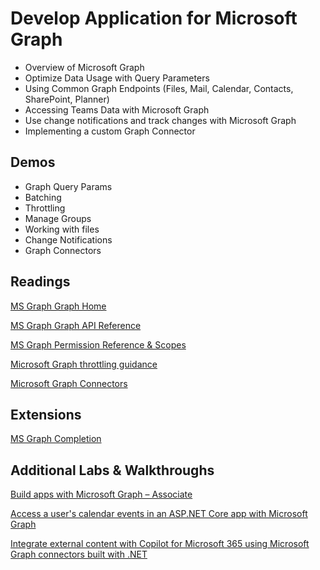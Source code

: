# Develop Application for Microsoft Graph

- Overview of Microsoft Graph
- Optimize Data Usage with Query Parameters
- Using Common Graph Endpoints (Files, Mail, Calendar, Contacts, SharePoint, Planner)
- Accessing Teams Data with Microsoft Graph
- Use change notifications and track changes with Microsoft Graph
- Implementing a custom Graph Connector

## Demos

-   Graph Query Params
-   Batching
-   Throttling
-   Manage Groups
-   Working with files
-   Change Notifications
-   Graph Connectors

## Readings

[MS Graph Graph Home](https://developer.microsoft.com/en-us/graph)

[MS Graph Graph API Reference](https://developer.microsoft.com/en-us/graph/docs/concepts/overview)

[MS Graph Permission Reference & Scopes](https://docs.microsoft.com/en-us/graph/permissions-reference)

[Microsoft Graph throttling guidance](https://docs.microsoft.com/en-us/graph/throttling)

[Microsoft Graph Connectors](https://learn.microsoft.com/en-us/graph/connecting-external-content-connectors-overview)

## Extensions

[MS Graph Completion](https://marketplace.visualstudio.com/items?itemName=eliostruyf.vscode-msgraph-autocomplete)

## Additional Labs & Walkthroughs

[Build apps with Microsoft Graph – Associate](https://docs.microsoft.com/en-us/learn/paths/m365-msgraph-associate/)

[Access a user's calendar events in an ASP.NET Core app with Microsoft Graph](https://docs.microsoft.com/en-us/learn/modules/msgraph-dotnet-core-access-user-events/)

[Integrate external content with Copilot for Microsoft 365 using Microsoft Graph connectors built with .NET](https://learn.microsoft.com/en-us/training/modules/copilot-graph-connectors/)